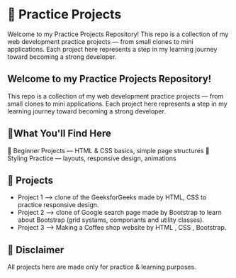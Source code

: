 # 📘 Practice Projects
Welcome to my Practice Projects Repository!
This repo is a collection of my web development practice projects — from small clones to mini applications. Each project here represents a step in my learning journey toward becoming a strong developer.

## Welcome to my Practice Projects Repository!
This repo is a collection of my web development practice projects — from small clones to mini applications. Each project here represents a step in my learning journey toward becoming a strong developer.

## 🌟What You'll Find Here

🔰 Beginner Projects — HTML & CSS basics, simple page structures
🎨 Styling Practice — layouts, responsive design, animations


## 📂 Projects
 - Project 1 --> clone of the GeeksforGeeks made by 	HTML, CSS to practice responsive design.
 - Project 2 --> clone of Google search page made by  Bootstrap to  learn about Bootstrap (grid systams, componants and utility classes).
 - Project 3 --> Making a  Coffee shop website by HTML , CSS , Bootstrap.

## 📌 Disclaimer
All projects here are made only for practice & learning purposes.
